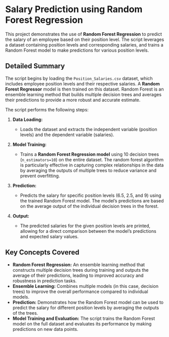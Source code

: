 # Salary Prediction using Random Forest Regression

This project demonstrates the use of **Random Forest Regression** to predict the salary of an employee based on their position level. The script leverages a dataset containing position levels and corresponding salaries, and trains a Random Forest model to make predictions for various position levels.

## Detailed Summary

The script begins by loading the `Position_Salaries.csv` dataset, which includes employee position levels and their respective salaries. A **Random Forest Regressor** model is then trained on this dataset. Random Forest is an ensemble learning method that builds multiple decision trees and averages their predictions to provide a more robust and accurate estimate.

The script performs the following steps:

1. **Data Loading:**
   - Loads the dataset and extracts the independent variable (position levels) and the dependent variable (salaries).

2. **Model Training:**
   - Trains a **Random Forest Regression model** using 10 decision trees (`n_estimators=10`) on the entire dataset. The random forest algorithm is particularly effective in capturing complex relationships in the data by averaging the outputs of multiple trees to reduce variance and prevent overfitting.

3. **Prediction:**
   - Predicts the salary for specific position levels (6.5, 2.5, and 9) using the trained Random Forest model. The model’s predictions are based on the average output of the individual decision trees in the forest.

4. **Output:**
   - The predicted salaries for the given position levels are printed, allowing for a direct comparison between the model’s predictions and expected salary values.

## Key Concepts Covered

- **Random Forest Regression:** An ensemble learning method that constructs multiple decision trees during training and outputs the average of their predictions, leading to improved accuracy and robustness in prediction tasks.
- **Ensemble Learning:** Combines multiple models (in this case, decision trees) to improve the overall performance compared to individual models.
- **Prediction:** Demonstrates how the Random Forest model can be used to predict the salary for different position levels by averaging the outputs of the trees.
- **Model Training and Evaluation:** The script trains the Random Forest model on the full dataset and evaluates its performance by making predictions on new data points.
